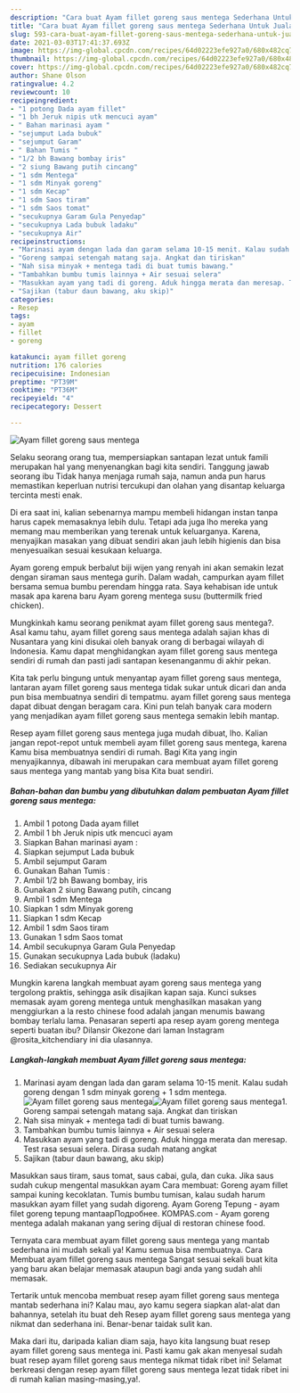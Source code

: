 ```yaml
---
description: "Cara buat Ayam fillet goreng saus mentega Sederhana Untuk Jualan"
title: "Cara buat Ayam fillet goreng saus mentega Sederhana Untuk Jualan"
slug: 593-cara-buat-ayam-fillet-goreng-saus-mentega-sederhana-untuk-jualan
date: 2021-03-03T17:41:37.693Z
image: https://img-global.cpcdn.com/recipes/64d02223efe927a0/680x482cq70/ayam-fillet-goreng-saus-mentega-foto-resep-utama.jpg
thumbnail: https://img-global.cpcdn.com/recipes/64d02223efe927a0/680x482cq70/ayam-fillet-goreng-saus-mentega-foto-resep-utama.jpg
cover: https://img-global.cpcdn.com/recipes/64d02223efe927a0/680x482cq70/ayam-fillet-goreng-saus-mentega-foto-resep-utama.jpg
author: Shane Olson
ratingvalue: 4.2
reviewcount: 10
recipeingredient:
- "1 potong Dada ayam fillet"
- "1 bh Jeruk nipis utk mencuci ayam"
- " Bahan marinasi ayam "
- "sejumput Lada bubuk"
- "sejumput Garam"
- " Bahan Tumis "
- "1/2 bh Bawang bombay iris"
- "2 siung Bawang putih cincang"
- "1 sdm Mentega"
- "1 sdm Minyak goreng"
- "1 sdm Kecap"
- "1 sdm Saos tiram"
- "1 sdm Saos tomat"
- "secukupnya Garam Gula Penyedap"
- "secukupnya Lada bubuk ladaku"
- "secukupnya Air"
recipeinstructions:
- "Marinasi ayam dengan lada dan garam selama 10-15 menit. Kalau sudah goreng dengan 1 sdm minyak goreng + 1 sdm mentega."
- "Goreng sampai setengah matang saja. Angkat dan tiriskan"
- "Nah sisa minyak + mentega tadi di buat tumis bawang."
- "Tambahkan bumbu tumis lainnya + Air sesuai selera"
- "Masukkan ayam yang tadi di goreng. Aduk hingga merata dan meresap. Test rasa sesuai selera. Dirasa sudah matang angkat"
- "Sajikan (tabur daun bawang, aku skip)"
categories:
- Resep
tags:
- ayam
- fillet
- goreng

katakunci: ayam fillet goreng 
nutrition: 176 calories
recipecuisine: Indonesian
preptime: "PT39M"
cooktime: "PT36M"
recipeyield: "4"
recipecategory: Dessert

---
```



![Ayam fillet goreng saus mentega](https://img-global.cpcdn.com/recipes/64d02223efe927a0/680x482cq70/ayam-fillet-goreng-saus-mentega-foto-resep-utama.jpg)

Selaku seorang orang tua, mempersiapkan santapan lezat untuk famili merupakan hal yang menyenangkan bagi kita sendiri. Tanggung jawab seorang ibu Tidak hanya menjaga rumah saja, namun anda pun harus memastikan keperluan nutrisi tercukupi dan olahan yang disantap keluarga tercinta mesti enak.

Di era  saat ini, kalian sebenarnya mampu membeli hidangan instan tanpa harus capek memasaknya lebih dulu. Tetapi ada juga lho mereka yang memang mau memberikan yang terenak untuk keluarganya. Karena, menyajikan masakan yang dibuat sendiri akan jauh lebih higienis dan bisa menyesuaikan sesuai kesukaan keluarga. 

Ayam goreng empuk berbalut biji wijen yang renyah ini akan semakin lezat dengan siraman saus mentega gurih. Dalam wadah, campurkan ayam fillet bersama semua bumbu perendam hingga rata. Saya kehabisan ide untuk masak apa karena baru Ayam goreng mentega susu (buttermilk fried chicken).

Mungkinkah kamu seorang penikmat ayam fillet goreng saus mentega?. Asal kamu tahu, ayam fillet goreng saus mentega adalah sajian khas di Nusantara yang kini disukai oleh banyak orang di berbagai wilayah di Indonesia. Kamu dapat menghidangkan ayam fillet goreng saus mentega sendiri di rumah dan pasti jadi santapan kesenanganmu di akhir pekan.

Kita tak perlu bingung untuk menyantap ayam fillet goreng saus mentega, lantaran ayam fillet goreng saus mentega tidak sukar untuk dicari dan anda pun bisa membuatnya sendiri di tempatmu. ayam fillet goreng saus mentega dapat dibuat dengan beragam cara. Kini pun telah banyak cara modern yang menjadikan ayam fillet goreng saus mentega semakin lebih mantap.

Resep ayam fillet goreng saus mentega juga mudah dibuat, lho. Kalian jangan repot-repot untuk membeli ayam fillet goreng saus mentega, karena Kamu bisa membuatnya sendiri di rumah. Bagi Kita yang ingin menyajikannya, dibawah ini merupakan cara membuat ayam fillet goreng saus mentega yang mantab yang bisa Kita buat sendiri.

<!--inarticleads1-->

##### Bahan-bahan dan bumbu yang dibutuhkan dalam pembuatan Ayam fillet goreng saus mentega:

1. Ambil 1 potong Dada ayam fillet
1. Ambil 1 bh Jeruk nipis utk mencuci ayam
1. Siapkan  Bahan marinasi ayam :
1. Siapkan sejumput Lada bubuk
1. Ambil sejumput Garam
1. Gunakan  Bahan Tumis :
1. Ambil 1/2 bh Bawang bombay, iris
1. Gunakan 2 siung Bawang putih, cincang
1. Ambil 1 sdm Mentega
1. Siapkan 1 sdm Minyak goreng
1. Siapkan 1 sdm Kecap
1. Ambil 1 sdm Saos tiram
1. Gunakan 1 sdm Saos tomat
1. Ambil secukupnya Garam Gula Penyedap
1. Gunakan secukupnya Lada bubuk (ladaku)
1. Sediakan secukupnya Air


Mungkin karena langkah membuat ayam goreng saus mentega yang tergolong praktis, sehingga asik disajikan kapan saja. Kunci sukses memasak ayam goreng mentega untuk menghasilkan masakan yang menggiurkan a la resto chinese food adalah jangan menumis bawang bombay terlalu lama. Penasaran seperti apa resep ayam goreng mentega seperti buatan ibu? Dilansir Okezone dari laman Instagram @rosita_kitchendiary ini dia ulasannya. 

<!--inarticleads2-->

##### Langkah-langkah membuat Ayam fillet goreng saus mentega:

1. Marinasi ayam dengan lada dan garam selama 10-15 menit. Kalau sudah goreng dengan 1 sdm minyak goreng + 1 sdm mentega.
<img src="https://img-global.cpcdn.com/steps/e51fb534920d8c27/160x128cq70/ayam-fillet-goreng-saus-mentega-langkah-memasak-1-foto.jpg" alt="Ayam fillet goreng saus mentega"><img src="https://img-global.cpcdn.com/steps/793dce98c0e5b618/160x128cq70/ayam-fillet-goreng-saus-mentega-langkah-memasak-1-foto.jpg" alt="Ayam fillet goreng saus mentega">1. Goreng sampai setengah matang saja. Angkat dan tiriskan
1. Nah sisa minyak + mentega tadi di buat tumis bawang.
1. Tambahkan bumbu tumis lainnya + Air sesuai selera
1. Masukkan ayam yang tadi di goreng. Aduk hingga merata dan meresap. Test rasa sesuai selera. Dirasa sudah matang angkat
1. Sajikan (tabur daun bawang, aku skip)


Masukkan saus tiram, saus tomat, saus cabai, gula, dan cuka. Jika saus sudah cukup mengental masukkan ayam Cara membuat: Goreng ayam fillet sampai kuning kecoklatan. Tumis bumbu tumisan, kalau sudah harum masukkan ayam fillet yang sudah digoreng. Ayam Goreng Tepung - ayam filet goreng tepung mantaapПодробнее. KOMPAS.com - Ayam goreng mentega adalah makanan yang sering dijual di restoran chinese food. 

Ternyata cara membuat ayam fillet goreng saus mentega yang mantab sederhana ini mudah sekali ya! Kamu semua bisa membuatnya. Cara Membuat ayam fillet goreng saus mentega Sangat sesuai sekali buat kita yang baru akan belajar memasak ataupun bagi anda yang sudah ahli memasak.

Tertarik untuk mencoba membuat resep ayam fillet goreng saus mentega mantab sederhana ini? Kalau mau, ayo kamu segera siapkan alat-alat dan bahannya, setelah itu buat deh Resep ayam fillet goreng saus mentega yang nikmat dan sederhana ini. Benar-benar taidak sulit kan. 

Maka dari itu, daripada kalian diam saja, hayo kita langsung buat resep ayam fillet goreng saus mentega ini. Pasti kamu gak akan menyesal sudah buat resep ayam fillet goreng saus mentega nikmat tidak ribet ini! Selamat berkreasi dengan resep ayam fillet goreng saus mentega lezat tidak ribet ini di rumah kalian masing-masing,ya!.

